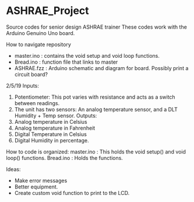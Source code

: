 # ASHRAE_Project
Source codes for senior design ASHRAE trainer 
These codes work with the Arduino Genuino Uno board. 

How to navigate repository
- master.ino : contains the void setup and void loop functions.
- Bread.ino : function file that links to master 
- ASHRAE.fzz : Arduino schematic and diagram for board. Possibly print a circuit board? 


2/5/19
Inputs:
1. Potentiometer: This pot varies with resistance and acts as a switch between readings. 
2. The unit has two sensors: An analog temperature sensor, and a DLT Humidity + Temp sensor.
Outputs: 
1. Analog temperature in Celsius
2. Analog temperature in Fahrenheit 
3. Digital Temperature in Celsius 
4. Digital Humidity in percentage. 


How to code is organized:
master.ino : This holds the void setup() and void loop() functions.
Bread.ino  : Holds the functions. 

Ideas:
- Make error messages
- Better equipment. 
- Create custom void function to print to the LCD. 

